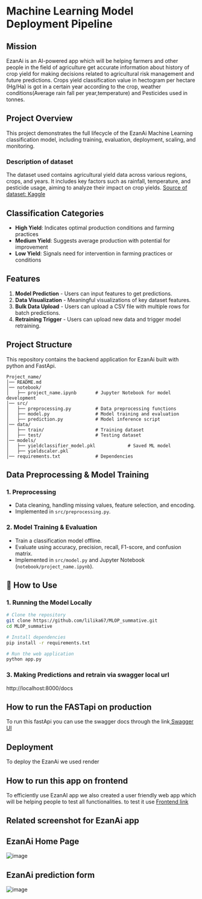 # Machine Learning Model Deployment Pipeline

## Mission
EzanAi is an AI-powered app which will be helping farmers and other people in the field of agriculture get accurate information about history of crop yield for making decisions related to agricultural risk management and future predictions. Crops yield classification value in hectogram per hectare (Hg/Ha) is got in a certain year according to the crop, weather conditions(Average rain fall per year,temperature) and Pesticides used in tonnes.

## Project Overview
This project demonstrates the full lifecycle of the EzanAi Machine Learning classification model, including training, evaluation, deployment, scaling, and monitoring.

### Description of dataset

The  dataset used contains agricultural yield data across various regions, crops, and years. It includes key factors such as rainfall, temperature, and pesticide usage, aiming to analyze their impact on crop yields.
[Source of dataset: Kaggle](https://www.kaggle.com/datasets/patelris/crop-yield-prediction-dataset)

## Classification Categories
- **High Yield**: Indicates optimal production conditions and farming practices
- **Medium Yield**: Suggests average production with potential for improvement
- **Low Yield**: Signals need for intervention in farming practices or conditions
  
## Features
1. **Model Prediction** - Users can input features to get predictions.
2. **Data Visualization** - Meaningful visualizations of key dataset features.
3. **Bulk Data Upload** - Users can upload a CSV file with multiple rows for batch predictions.
4. **Retraining Trigger** - Users can upload new data and trigger model retraining.



## Project Structure
This repository contains the backend application for EzanAi built with python and FastApi.
```
Project_name/
│── README.md
│── notebook/
│   ├── project_name.ipynb       # Jupyter Notebook for model development
│── src/
│   ├── preprocessing.py         # Data preprocessing functions
│   ├── model.py                 # Model training and evaluation
│   ├── prediction.py            # Model inference script
│── data/
│   ├── train/                   # Training dataset
│   ├── test/                    # Testing dataset
│── models/
│   ├── yieldclassifier_model.pkl            # Saved ML model 
│   ├── yieldscaler.pkl                          
│── requirements.txt             # Dependencies
```

##  Data Preprocessing & Model Training
### 1️. Preprocessing
- Data cleaning, handling missing values, feature selection, and encoding.
- Implemented in `src/preprocessing.py`.

### 2️. Model Training & Evaluation
- Train a classification model offline.
- Evaluate using accuracy, precision, recall, F1-score, and confusion matrix.
- Implemented in `src/model.py` and Jupyter Notebook (`notebook/project_name.ipynb`).


## 🎯 How to Use
### 1️. Running the Model Locally
```bash
# Clone the repository
git clone https://github.com/lilika67/MLOP_summative.git
cd MLOP_summative

# Install dependencies
pip install -r requirements.txt

# Run the web application
python app.py
```


### 3️. Making Predictions and retrain via swagger local  url 
http://localhost:8000/docs


##  How to run the FASTapi on production
To run this fastApi you can use the swagger docs through the link[ Swagger UI](https://ezanai.onrender.com/docs)

##  Deployment 
To deploy the EzanAi we used render

## How to run this app on frontend
To efficiently use EzanAI app we also created a user friendly web app which will be helping people to test all functionalities.
to test it use [ Frontend link](https://crop-yield-predictor-fn.vercel.app/)

## Related screenshot for EzanAi app

## EzanAi Home Page

![image](https://github.com/user-attachments/assets/8057dfef-1c9c-42ec-b1ba-92fb7cbae535)

## EzanAi prediction form

![image](https://github.com/user-attachments/assets/faa85920-ec2f-4cb0-8f4b-17de2abcd8c7)




